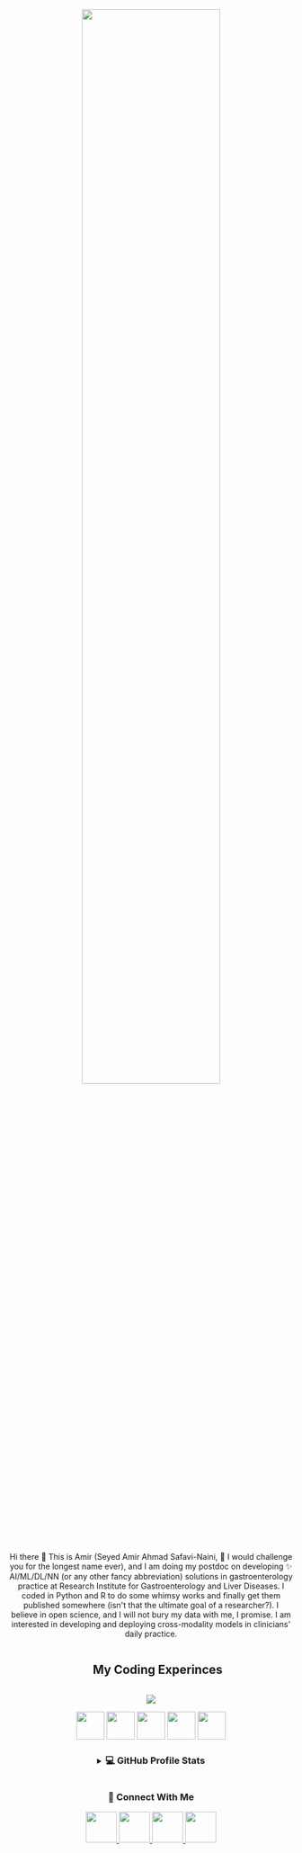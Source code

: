 <div align="center">
  <a href="https://amirsafavi.com/">
    <img src="https://res.cloudinary.com/dlqbikbis/image/upload/v1680359671/Untitled_2240_600_px_mkzflm.png" width="70%">
  </a>
  
Hi there 👋 This is Amir (Seyed Amir Ahmad Safavi-Naini, 👯 I would challenge you for the longest name ever), and I am doing my postdoc on developing ✨ AI/ML/DL/NN (or any other fancy abbreviation) solutions in gastroenterology practice at Research Institute for Gastroenterology and Liver Diseases. I coded in Python and R to do some whimsy works and finally get them published somewhere (isn't that the ultimate goal of a researcher?). I believe in open science, and I will not bury my data with me, I promise. I am interested in developing and deploying cross-modality models in clinicians' daily practice.


<!--h1 without bottom border-->
<div id="user-content-toc">
  <ul align="center">
    <summary><h2 style="display: inline-block">My Coding Experinces</h2></summary>
  </ul>
</div>

<p align="center">
  <a href="">
    <img src="https://skillicons.dev/icons?i=py,r,pytorch,docker,vscode,bash,github,wordpress,regex,html,ai,ps,git &perline=8" />
  </a>
</p>
<div style="text-align:center;">
    <img src="https://res.cloudinary.com/dlqbikbis/image/upload/v1703433744/DICOM_lqcblx.png" height="50"/>
    <img src="https://res.cloudinary.com/dlqbikbis/image/upload/v1703433744/xnat-17-brand-logo-980_tdlnhv.png" height="50"/>
    <img src="https://res.cloudinary.com/dlqbikbis/image/upload/v1703433743/icon_large_efvx2o.webp" height="50"/>
    <img src="https://res.cloudinary.com/dlqbikbis/image/upload/v1703433744/1_44fD_VXcqw2kDWublQLONw_qeivhc.jpg" height="50"/>
    <img src="https://res.cloudinary.com/dlqbikbis/image/upload/v1703433743/download_rnszg7.png" height="50"/>
</div>


<details> 
  <summary><h3 style="display: inline-block">💻 GitHub Profile Stats</h3></summary>
  <br/>
  <p align="center">
    <a href="https://github.com/anuraghazra/github-readme-stats"><img alt="Amir's Github Stats" src="https://github-readme-stats.vercel.app/api?username=sdamirsa&show_icons=true&count_private=true&theme=algolia" height="192px"/></a>
<br/>
  &nbsp;
	  <img src="https://github-readme-stats.vercel.app/api/top-langs?username=sdamirsa&show_icons=true&locale=en&layout=compact&theme=algolia" alt="sdamirsa" height="192px"/>
  <br/>
  <b>Note:</b> Top languages is only a metric of the languages my public code consists of and doesn't reflect experience or skill level.
  </p>
</details>


  <!-- Connect with me -->
  <!--h2 without bottom border-->
  <h3 style="display: inline-block">🤝 Connect With Me </h3>
  <br/>
  <div style="text-align:center;">
      <a href="https://orcid.org/0000-0001-9295-9283">
          <img src="https://res.cloudinary.com/dlqbikbis/image/upload/v1678227263/ORCID_iD.svg_cb2dwu.png" width="55"/>
      </a>
      <a href="https://scholar.google.com/citations?user=31FZ_ZwAAAAJ&hl=en">
          <img src="https://res.cloudinary.com/dlqbikbis/image/upload/v1678226911/google_scholar_icon_130918_uxqphy.png" width="55"/>
      </a>
      <a href="https://www.linkedin.com/in/am1rsafavi/">
          <img src="https://res.cloudinary.com/dlqbikbis/image/upload/v1678226912/174857_rwljoo.png" width="55"/>
      </a>
      <a href="https://amirsafavi.com/">
          <img src="https://user-images.githubusercontent.com/88904952/234982196-562aea17-5532-4550-8c08-1c7cb994a541.png" width="55"/>
      </a>
  </div>



</div>
